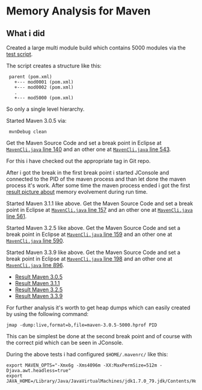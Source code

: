 Memory Analysis for Maven
=========================

What i did
----------


 Created a large multi module build which contains 5000 modules
 via the [test script](generate.groovy).
 
 The script creates a structure like this:

     parent (pom.xml)
       +--- mod0001 (pom.xml)
       +--- mod0002 (pom.xml)
       .
       +--- mod5000 (pom.xml)

 So only a single level hierarchy.

  
 Started Maven 3.0.5 via:

 ```
  mvnDebug clean
 ```

 Get the Maven Source Code and set a break point in Eclipse at
 [`MavenCli.java` line 140][maven-3.0.5-start-debug]
  and an other one at [`MavenCli.java` line 543][maven-3.0.5-stop-debug].

 For this i have checked out the appropriate tag in Git repo.

 After i got the break in the first break point i started JConsole and
 connected to the PID of the maven process and than let done the maven 
 process it's work. After some time the maven process ended i got the 
 first [result picture about][maven-3.0.5-memory] memory evolvement 
 during run time.


 Started Maven 3.1.1 like above.
 Get the Maven Source Code and set a break point in Eclipse at
 [`MavenCli.java` line 157][maven-3.1.1-start-debug]
  and an other one at [`MavenCli.java` line 561][maven-3.1.1-stop-debug].

 Started Maven 3.2.5 like above.
 Get the Maven Source Code and set a break point in Eclipse at
 [`MavenCli.java` line 159][maven-3.2.5-start-debug]
  and an other one at [`MavenCli.java` line 590][maven-3.2.5-stop-debug].

 Started Maven 3.3.9 like above.
 Get the Maven Source Code and set a break point in Eclipse at
 [`MavenCli.java` line 198][maven-3.3.9-start-debug]
  and an other one at [`MavenCli.java` line 896][maven-3.3.9-stop-debug].

  * [Result Maven 3.0.5][maven-3.0.5-memory]
  * [Result Maven 3.1.1][maven-3.1.1-memory]
  * [Result Maven 3.2.5][maven-3.2.5-memory]
  * [Result Maven 3.3.9][maven-3.3.9-memory]


 For further analysis it's worth to get heap dumps which can easily created
 by using the following command:

```
jmap -dump:live,format=b,file=maven-3.0.5-5000.hprof PID
```
 This can be simplest be done at the second break point and of course with the
 correct pid which can be seen in JConsole.


 During the above tests i had configured `$HOME/.mavenrc/` like this:

```
export MAVEN_OPTS="-Xmx6g -Xms4096m -XX:MaxPermSize=512m -Djava.awt.headless=true"
export JAVA_HOME=/Library/Java/JavaVirtualMachines/jdk1.7.0_79.jdk/Contents/Home
```

[maven-3.0.5-memory]: https://github.com/khmarbaise/maven-test-project-generator/blob/master/Maven305-5000.png
[maven-3.1.1-memory]: https://github.com/khmarbaise/maven-test-project-generator/blob/master/Maven311-5000.png
[maven-3.2.5-memory]: https://github.com/khmarbaise/maven-test-project-generator/blob/master/Maven325-5000.png
[maven-3.3.9-memory]: https://github.com/khmarbaise/maven-test-project-generator/blob/master/Maven339-5000.png
[maven-3.0.5-start-debug]: https://git-wip-us.apache.org/repos/asf?p=maven.git;a=blob;f=maven-embedder/src/main/java/org/apache/maven/cli/MavenCli.java;h=5acd54a1156bea4033c4b443c1aa82dcb9e9927a;hb=01de14724cdef164cd33c7c8c2fe155faf9602da#l140
[maven-3.0.5-stop-debug]: https://git-wip-us.apache.org/repos/asf?p=maven.git;a=blob;f=maven-embedder/src/main/java/org/apache/maven/cli/MavenCli.java;h=5acd54a1156bea4033c4b443c1aa82dcb9e9927a;hb=01de14724cdef164cd33c7c8c2fe155faf9602da#l543
[maven-3.1.1-start-debug]: https://git-wip-us.apache.org/repos/asf?p=maven.git;a=blob;f=maven-embedder/src/main/java/org/apache/maven/cli/MavenCli.java;h=5acd54a1156bea4033c4b443c1aa82dcb9e9927a;hb=01de14724cdef164cd33c7c8c2fe155faf9602da#l14://git-wip-us.apache.org/repos/asf?p=maven.git;a=blob;f=maven-embedder/src/main/java/org/apache/maven/cli/MavenCli.java;h=1c142c4ec902936464b1fd515acdafa5feca945e;hb=0728685237757ffbf44136acec0402957f723d9#l157 
[maven-3.1.1-stop-debug]: https://git-wip-us.apache.org/repos/asf?p=maven.git;a=blob;f=maven-embedder/src/main/java/org/apache/maven/cli/MavenCli.java;h=1c142c4ec902936464b1fd515acdafa5feca945e;hb=0728685237757ffbf44136acec0402957f723d9#l561
[maven-3.2.5-start-debug]: https://git-wip-us.apache.org/repos/asf?p=maven.git;a=blob;f=maven-embedder/src/main/java/org/apache/maven/cli/MavenCli.java;h=ef81408e51fdf11a2f47d5d41b09fbf403021e2d;hb=12a6b3acb947671f09b81f49094c53f426d8cea1#l159
[maven-3.2.5-stop-debug]: https://git-wip-us.apache.org/repos/asf?p=maven.git;a=blob;f=maven-embedder/src/main/java/org/apache/maven/cli/MavenCli.java;h=ef81408e51fdf11a2f47d5d41b09fbf403021e2d;hb=12a6b3acb947671f09b81f49094c53f426d8cea1#l590 
[maven-3.3.9-start-debug]: https://git-wip-us.apache.org/repos/asf?p=maven.git;a=blob;f=maven-embedder/src/main/java/org/apache/maven/cli/MavenCli.java;h=176ce4d843f2e31b472c8e7f4efd594b5f76fa8a;hb=bb52d8502b132ec0a5a3f4c09453c07478323dc5#l198
[maven-3.3.9-stop-debug]: https://git-wip-us.apache.org/repos/asf?p=maven.git;a=blob;f=maven-embedder/src/main/java/org/apache/maven/cli/MavenCli.java;h=176ce4d843f2e31b472c8e7f4efd594b5f76fa8a;hb=bb52d8502b132ec0a5a3f4c09453c07478323dc5#l869
